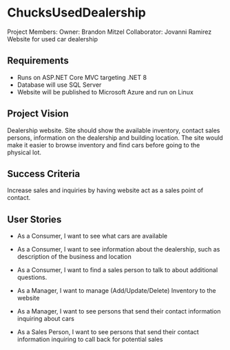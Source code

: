 # ChucksUsedDealership
Project Members:
Owner: Brandon Mitzel
Collaborator: Jovanni Ramirez
Website for used car dealership

## Requirements
- Runs on ASP.NET Core MVC targeting .NET 8
- Database will use SQL Server
- Website will be published to Microsoft Azure and run on Linux

## Project Vision
Dealership website. Site should show the available inventory, contact sales persons, information on the dealership and building location.
The site would make it easier to browse inventory and find cars before going to the physical lot.

## Success Criteria
Increase sales and inquiries by having website act as a sales point of contact.

## User Stories
- As a Consumer, I want to see what cars are available
- As a Consumer, I want to see information about the dealership, such as description of the business and location
- As a Consumer, I want to find a sales person to talk to about additional questions.

- As a Manager, I want to manage (Add/Update/Delete) Inventory to the website
- As a Manager, I want to see persons that send their contact information inquiring about cars

- As a Sales Person, I want to see persons that send their contact information inquiring to call back for potential sales

